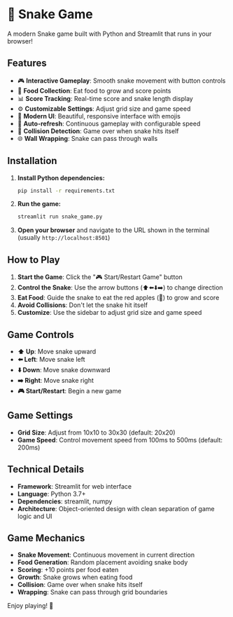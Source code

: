 # 🐍 Snake Game

A modern Snake game built with Python and Streamlit that runs in your browser!

## Features

- 🎮 **Interactive Gameplay**: Smooth snake movement with button controls
- 🍎 **Food Collection**: Eat food to grow and score points
- 📊 **Score Tracking**: Real-time score and snake length display
- ⚙️ **Customizable Settings**: Adjust grid size and game speed
- 🎨 **Modern UI**: Beautiful, responsive interface with emojis
- 🔄 **Auto-refresh**: Continuous gameplay with configurable speed
- 🚫 **Collision Detection**: Game over when snake hits itself
- 🌐 **Wall Wrapping**: Snake can pass through walls

## Installation

1. **Install Python dependencies:**

   ```bash
   pip install -r requirements.txt
   ```

2. **Run the game:**

   ```bash
   streamlit run snake_game.py
   ```

3. **Open your browser** and navigate to the URL shown in the terminal (usually `http://localhost:8501`)

## How to Play

1. **Start the Game**: Click the "🎮 Start/Restart Game" button
2. **Control the Snake**: Use the arrow buttons (⬆️⬅️⬇️➡️) to change direction
3. **Eat Food**: Guide the snake to eat the red apples (🍎) to grow and score
4. **Avoid Collisions**: Don't let the snake hit itself
5. **Customize**: Use the sidebar to adjust grid size and game speed

## Game Controls

- **⬆️ Up**: Move snake upward
- **⬅️ Left**: Move snake left
- **⬇️ Down**: Move snake downward
- **➡️ Right**: Move snake right
- **🎮 Start/Restart**: Begin a new game

## Game Settings

- **Grid Size**: Adjust from 10x10 to 30x30 (default: 20x20)
- **Game Speed**: Control movement speed from 100ms to 500ms (default: 200ms)

## Technical Details

- **Framework**: Streamlit for web interface
- **Language**: Python 3.7+
- **Dependencies**: streamlit, numpy
- **Architecture**: Object-oriented design with clean separation of game logic and UI

## Game Mechanics

- **Snake Movement**: Continuous movement in current direction
- **Food Generation**: Random placement avoiding snake body
- **Scoring**: +10 points per food eaten
- **Growth**: Snake grows when eating food
- **Collision**: Game over when snake hits itself
- **Wrapping**: Snake can pass through grid boundaries

Enjoy playing! 🎉
